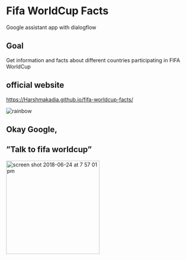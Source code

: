 # Fifa WorldCup Facts
Google assistant app with dialogflow

## Goal
Get information and facts about different countries participating in FIFA WorldCup

## official website
https://Harshmakadia.github.io/fifa-worldcup-facts/

![rainbow](https://user-images.githubusercontent.com/13532530/41820016-51876bf8-77e8-11e8-9022-e80ae7599a29.png)

## Okay Google, 
## ”Talk to fifa worldcup”

<img width="252" alt="screen shot 2018-06-24 at 7 57 01 pm" src="https://user-images.githubusercontent.com/13532530/41820044-e0aa8900-77e8-11e8-9b83-3f7dd7aac717.png">
